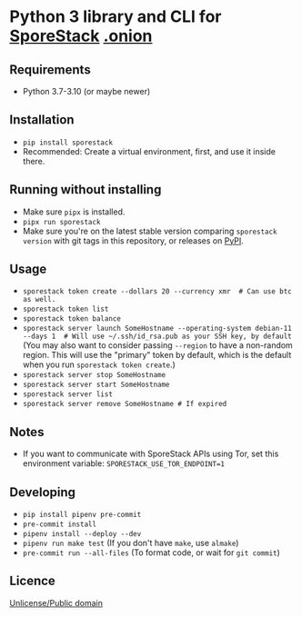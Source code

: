 # Python 3 library and CLI for [SporeStack](https://sporestack.com) [.onion](http://spore64i5sofqlfz5gq2ju4msgzojjwifls7rok2cti624zyq3fcelad.onion)

## Requirements

* Python 3.7-3.10 (or maybe newer)

## Installation

* `pip install sporestack`
* Recommended: Create a virtual environment, first, and use it inside there.

## Running without installing

* Make sure `pipx` is installed.
* `pipx run sporestack`
* Make sure you're on the latest stable version comparing `sporestack version` with git tags in this repository, or releases on [PyPI](https://pypi.org/project/sporestack/).

## Usage

* `sporestack token create --dollars 20 --currency xmr  # Can use btc as well.`
* `sporestack token list`
* `sporestack token balance`
* `sporestack server launch SomeHostname --operating-system debian-11 --days 1  # Will use ~/.ssh/id_rsa.pub as your SSH key, by default`
(You may also want to consider passing `--region` to have a non-random region. This will use the "primary" token by default, which is the default when you run `sporestack token create`.)
* `sporestack server stop SomeHostname`
* `sporestack server start SomeHostname`
* `sporestack server list`
* `sporestack server remove SomeHostname # If expired`

## Notes

* If you want to communicate with SporeStack APIs using Tor, set this environment variable: `SPORESTACK_USE_TOR_ENDPOINT=1`

## Developing

* `pip install pipenv pre-commit`
* `pre-commit install`
* `pipenv install --deploy --dev`
* `pipenv run make test` (If you don't have `make`, use `almake`)
* `pre-commit run --all-files` (To format code, or wait for `git commit`)

## Licence

[Unlicense/Public domain](LICENSE.txt)
